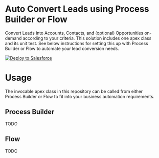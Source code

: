 # Auto Convert Leads using Process Builder or Flow

Convert Leads into Accounts, Contacts, and (optional) Opportunities on-demand according to your criteria. This solution includes one apex class and its unit test. See below instructions for setting this up with Process Builder or Flow to automate your lead conversion needs.

<a href="https://githubsfdeploy.herokuapp.com">
  <img alt="Deploy to Salesforce"
       src="https://raw.githubusercontent.com/afawcett/githubsfdeploy/master/deploy.png">
</a>

# Usage

The invocable apex class in this repository can be called from either Process Builder or Flow to fit into your business automation requirements.

Process Builder
---------------

TODO

Flow
----

TODO
